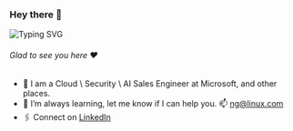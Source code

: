 ### Hey there 👋
![Typing SVG](https://readme-typing-svg.demolab.com?font=Fira+Code&pause=1000&color=2F81F7&width=435&lines=This+is+Nicholas+Grove.)
###### Glad to see you here :heart:
- 🏢 I am a Cloud \ Security \ AI Sales Engineer at Microsoft, and other places.
- 🌱 I’m always learning, let me know if I can help you. 📫 ng@linux.com
- 🖇 Connect on [LinkedIn](https://linkedin.com/in/nicholasgrove)
